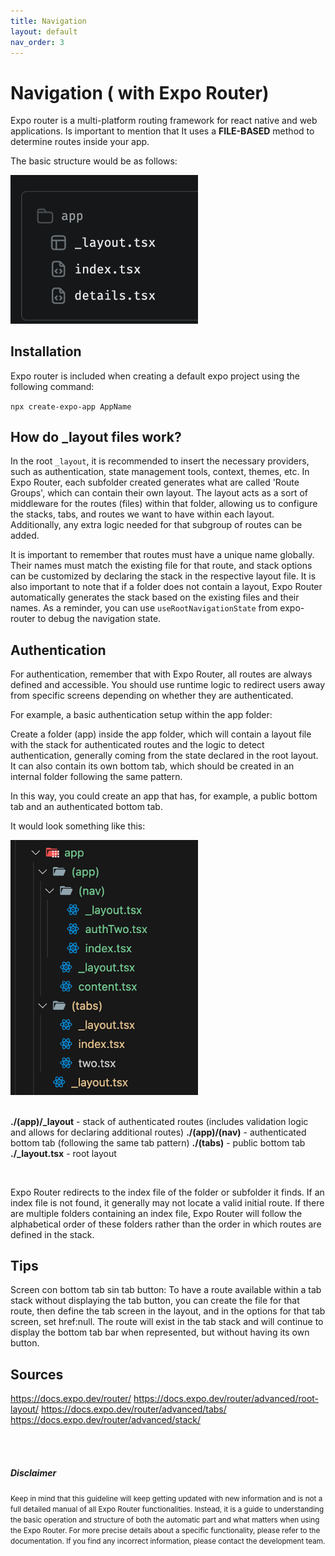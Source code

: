 ```yaml
---
title: Navigation
layout: default
nav_order: 3
---
```


# Navigation ( with Expo Router)

Expo router is a multi-platform routing framework for react native and web applications. Is important to mention that It uses a **FILE-BASED** method to determine routes inside your app.

The basic structure would be as follows:

<img src="../assets/img/structure.png" alt="Mobile Development" width="300">
<br>

## Installation

Expo router is included when creating a default expo project using the following command:

`npx create-expo-app AppName`

## How do \_layout files work?

In the root `_layout`, it is recommended to insert the necessary providers, such as authentication, state management tools, context, themes, etc. In Expo Router, each subfolder created generates what are called 'Route Groups', which can contain their own layout. The layout acts as a sort of middleware for the routes (files) within that folder, allowing us to configure the stacks, tabs, and routes we want to have within each layout. Additionally, any extra logic needed for that subgroup of routes can be added.

It is important to remember that routes must have a unique name globally. Their names must match the existing file for that route, and stack options can be customized by declaring the stack in the respective layout file. It is also important to note that if a folder does not contain a layout, Expo Router automatically generates the stack based on the existing files and their names.
As a reminder, you can use `useRootNavigationState` from expo-router to debug the navigation state.

## Authentication

For authentication, remember that with Expo Router, all routes are always defined and accessible. You should use runtime logic to redirect users away from specific screens depending on whether they are authenticated.

For example, a basic authentication setup within the app folder:

Create a folder (app) inside the app folder, which will contain a layout file with the stack for authenticated routes and the logic to detect authentication, generally coming from the state declared in the root layout. It can also contain its own bottom tab, which should be created in an internal folder following the same pattern.

In this way, you could create an app that has, for example, a public bottom tab and an authenticated bottom tab.

It would look something like this:

<img src="../assets/img/structure_auth.png" alt="Mobile Development" width="300">
<br />
<br />

**./(app)/\_layout** - stack of authenticated routes (includes validation logic and allows for declaring additional routes)
**./(app)/(nav)** - authenticated bottom tab (following the same tab pattern)
**./(tabs)** - public bottom tab
**./\_layout.tsx** - root layout

<br />

Expo Router redirects to the index file of the folder or subfolder it finds. If an index file is not found, it generally may not locate a valid initial route. If there are multiple folders containing an index file, Expo Router will follow the alphabetical order of these folders rather than the order in which routes are defined in the stack.

## Tips

Screen con bottom tab sin tab button:
To have a route available within a tab stack without displaying the tab button, you can create the file for that route, then define the tab screen in the layout, and in the options for that tab screen, set href:null. The route will exist in the tab stack and will continue to display the bottom tab bar when represented, but without having its own button.

## Sources

<a>https://docs.expo.dev/router/</a>
<a>https://docs.expo.dev/router/advanced/root-layout/</a>
<a>https://docs.expo.dev/router/advanced/tabs/</a>
<a>https://docs.expo.dev/router/advanced/stack/</a>

<br />
<br />

##### Disclaimer

<small>Keep in mind that this guideline will keep getting updated with new information and is not a full detailed manual of all Expo Router functionalities. Instead, it is a guide to understanding the basic operation and structure of both the automatic part and what matters when using the Expo Router. For more precise details about a specific functionality, please refer to the documentation. If you find any incorrect information, please contact the development team.</small>
